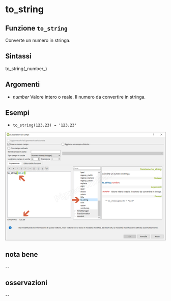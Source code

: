 # to\_string

## Funzione `to_string`

Converte un numero in stringa.

## Sintassi

to_string\(\_number_\)

## Argomenti

* _number_ Valore intero o reale. Il numero da convertire in stringa.

## Esempi

* `to_string(123.23) → '123.23'`

![](../../../.gitbook/assets/to_string1%20%281%29.png)

## nota bene

--

## osservazioni

--

